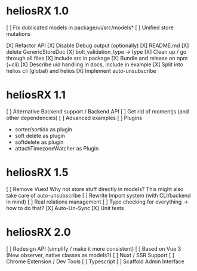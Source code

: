 # heliosRX 1.0

[ ] Fix dublicated models in package/ui/src/models*
[ ] Unified store mutations

[X] Refactor API
[X] Disable Debug output (optionally)
[X] README.md
[X] delete GenericStoreDoc
[X] bolt_validation_type -> type
[X] Clean up / go through all files
[X] include src in package
[X] Bundle and release on npm (+cli)
[X] Describe uid handling in docs, include in example
[X] Split into helios cli (global) and helios
[X] Implement auto-unsubscribe

# heliosRX 1.1

[ ] Alternative Backend support / Backend API
[ ] Get rid of momentjs (and other dependencies)
[ ] Advanced examples
[ ] Plugins
  - sorter/sortidx as plugin
  - soft delete as plugin
  - softdelete as plugin
  - attachTimezoneWatcher as Plugin

# heliosRX 1.5

[ ] Remove Vuex! Why not store stuff directly in models? This might also take care of auto-unsubscribe
[ ] Rewrite Import system (with CLI/backend in mind)
[ ] Real relations management
[ ] Type checking for everything -> how to do that?
[X] Auto-Un-Sync
[X] Unit tests

# heliosRX 2.0

[ ] Redesign API (simplify / make it more consistent)
[ ] Based on Vue 3 (New observer, native classes as models?)
[ ] Nuxt / SSR Support
[ ] Chrome Extension / Dev Tools
[ ] Typescript
[ ] Scaffold Admin Interface
